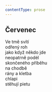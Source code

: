 ```yaml
---
contentType: prose
---
```


## Červenec

Ve tmě svítí  
odřený roh  
jako když někdo jde  
neopatrně podél  
skončeného příběhu  
na chodbě  
rány a kletba  
chlapi  
stěhují pietu
